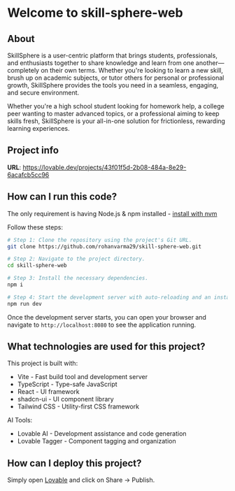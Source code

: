 # Welcome to skill-sphere-web

## About

SkillSphere is a user-centric platform that brings students, professionals, and enthusiasts together to share knowledge and learn from one another—completely on their own terms.
Whether you're looking to learn a new skill, brush up on academic subjects, or tutor others for personal or professional growth, SkillSphere provides the tools you need in a seamless, engaging, and secure environment.

Whether you're a high school student looking for homework help, a college peer wanting to master advanced topics, or a professional aiming to keep skills fresh, SkillSphere is your all-in-one solution for frictionless, rewarding learning experiences.

## Project info

**URL**: https://lovable.dev/projects/43f01f5d-2b08-484a-8e29-6acafcb5cc96

## How can I run this code?

The only requirement is having Node.js & npm installed - [install with nvm](https://github.com/nvm-sh/nvm#installing-and-updating)

Follow these steps:

```sh
# Step 1: Clone the repository using the project's Git URL.
git clone https://github.com/rohanvarma29/skill-sphere-web.git

# Step 2: Navigate to the project directory.
cd skill-sphere-web

# Step 3: Install the necessary dependencies.
npm i

# Step 4: Start the development server with auto-reloading and an instant preview.
npm run dev
```

Once the development server starts, you can open your browser and navigate to `http://localhost:8080` to see the application running.

## What technologies are used for this project?

This project is built with:

- Vite - Fast build tool and development server
- TypeScript - Type-safe JavaScript
- React - UI framework
- shadcn-ui - UI component library
- Tailwind CSS - Utility-first CSS framework

AI Tools:

- Lovable AI - Development assistance and code generation
- Lovable Tagger - Component tagging and organization

## How can I deploy this project?

Simply open [Lovable](https://lovable.dev/projects/43f01f5d-2b08-484a-8e29-6acafcb5cc96) and click on Share -> Publish.
